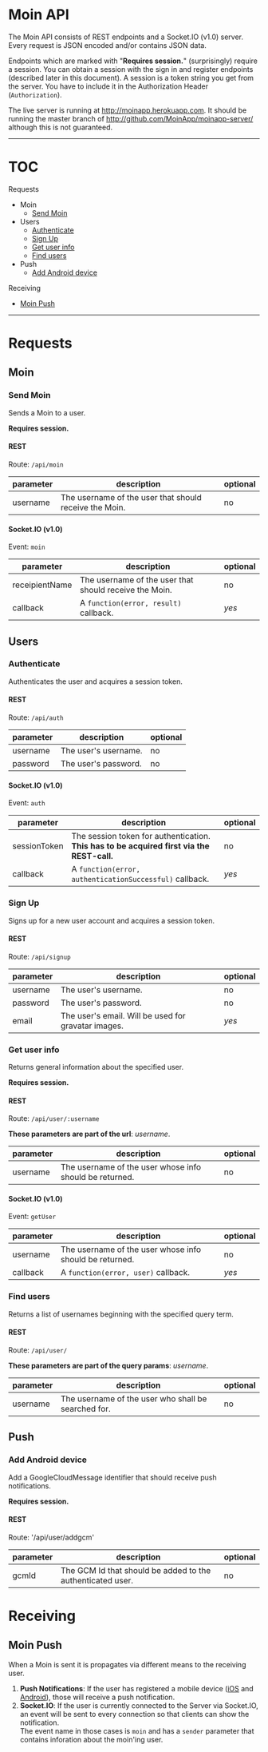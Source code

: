 # Moin API

The Moin API consists of REST endpoints and a Socket.IO (v1.0) server.
Every request is JSON encoded and/or contains JSON data.

Endpoints which are marked with "**Requires session.**" (surprisingly) require a session. You can obtain a session with the sign in and register endpoints (described later in this document).
A session is a token string you get from the server. You have to include it in the Authorization Header (`Authorization`).

The live server is running at http://moinapp.herokuapp.com. It should be running the master branch of http://github.com/MoinApp/moinapp-server/ although this is not guaranteed.

---

# TOC

Requests
  * Moin
    * [Send Moin](#send-moin)
  * Users
    * [Authenticate](#authenticate)
    * [Sign Up](#sign-up)
    * [Get user info](#get-user-info)
    * [Find users](#find-users)
  * Push
    * [Add Android device](#add-android-device)

Receiving
  * [Moin Push](#moin-push)
  
---

# Requests

## Moin

### Send Moin
Sends a Moin to a user.

**Requires session.**

#### REST
Route: `/api/moin`

|parameter|description|optional|
|---------|-----------|--------|
|username | The username of the user that should receive the Moin. | no |

#### Socket.IO (v1.0)
Event: `moin`

|parameter|description|optional|
|---------|-----------|--------|
| receipientName | The username of the user that should receive the Moin. | no |
| callback | A `function(error, result)` callback. | *yes*

## Users

### Authenticate
Authenticates the user and acquires a session token.

#### REST
Route: `/api/auth`

|parameter|description|optional|
|---------|-----------|--------|
|username | The user's username. | no |
|password | The user's password. | no |

#### Socket.IO (v1.0)
Event: `auth`

|parameter|description|optional|
|---------|-----------|--------|
|sessionToken | The session token for authentication. **This has to be acquired first via the REST-call.** | no |
|callback | A `function(error, authenticationSuccessful)` callback. | *yes* |

### Sign Up
Signs up for a new user account and acquires a session token.

#### REST
Route: `/api/signup`

|parameter|description|optional|
|---------|-----------|--------|
|username | The user's username. | no |
|password | The user's password. | no |
|email | The user's email. Will be used for gravatar images. | *yes* |

### Get user info
Returns general information about the specified user.

**Requires session.**

#### REST
Route: `/api/user/:username`

**These parameters are part of the url**: *username*.

|parameter|description|optional|
|---------|-----------|--------|
|username | The username of the user whose info should be returned. | no |

#### Socket.IO (v1.0)
Event: `getUser`

|parameter|description|optional|
|---------|-----------|--------|
|username | The username of the user whose info should be returned. | no |
|callback | A `function(error, user)` callback. | *yes* |

### Find users
Returns a list of usernames beginning with the specified query term.

#### REST
Route: `/api/user/`

**These parameters are part of the query params**: *username*.

|parameter|description|optional|
|---------|-----------|--------|
|username | The username of the user who shall be searched for. | no |


## Push

### Add Android device
Add a GoogleCloudMessage identifier that should receive push notifications.

**Requires session.**

#### REST
Route: '/api/user/addgcm'

|parameter|description|optional|
|---------|-----------|--------|
|gcmId    | The GCM Id that should be added to the authenticated user. | no |

# Receiving

## Moin Push

When a Moin is sent it is propagates via different means to the receiving user.

1. **Push Notifications**: If the user has registered a mobile device ([iOS](https://github.com/MoinApp/moinapp-ios) and [Android](https://github.com/MoinApp/moinapp-android)), those will receive a push notification.
2. **Socket.IO**: If the user is currently connected to the Server via Socket.IO, an event will be sent to every connection so that clients can show the notification.<br>
  The event name in those cases is `moin` and has a `sender` parameter that contains inforation about the moin'ing user.
